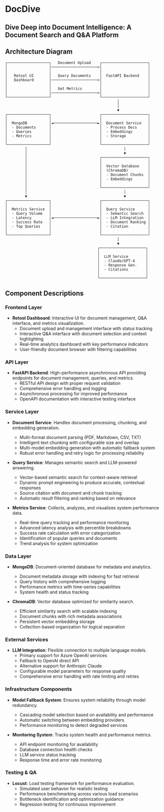 # DocDive
## Dive Deep into Document Intelligence: A Document Search and Q&A Platform

## Architecture Diagram

```
┌───────────────────┐   Document Upload    ┌─────────────────────┐
│                   │─────────────────────>│                     │
│                   │                      │                     │
│   Retool UI       │   Query Documents    │  FastAPI Backend    │
│   Dashboard       │─────────────────────>│                     │
│                   │                      │                     │
│                   │   Get Metrics        │                     │
│                   │─────────────────────>│                     │
└───────────────────┘                      └─────────────────────┘
                                                   │
                                                   │
                                                   ▼
┌───────────────────┐                      ┌─────────────────────┐
│                   │                      │                     │
│  MongoDB          │◄────────────────────►│  Document Service   │
│  - Documents      │                      │  - Process Docs     │
│  - Queries        │                      │  - Embeddings       │
│  - Metrics        │                      │  - Storage          │
│                   │                      │                     │
└───────────────────┘                      └─────────────────────┘
         │                                            │
         │                                            ▼
         │                                 ┌─────────────────────┐
         │                                 │                     │
         │                                 │  Vector Database    │
         │                                 │  (ChromaDB)         │
         │                                 │  - Document Chunks  │
         │                                 │  - Embeddings       │
         │                                 │                     │
         │                                 └─────────────────────┘
         │                                            │
         ▼                                            ▼
┌───────────────────┐                      ┌─────────────────────┐
│                   │                      │                     │
│  Metrics Service  │                      │  Query Service      │
│  - Query Volume   │                      │  - Semantic Search  │
│  - Latency        │◄────────────────────►│  - LLM Integration  │
│  - Success Rate   │                      │  - Document Ranking │
│  - Top Queries    │                      │  - Citation         │
│                   │                      │                     │
└───────────────────┘                      └─────────────────────┘
                                                   │
                                                   ▼
                                          ┌─────────────────────┐
                                          │                     │
                                          │  LLM Service        │
                                          │  - Claude/GPT-4     │
                                          │  - Response Gen.    │
                                          │  - Citations        │
                                          │                     │
                                          └─────────────────────┘
```

## Component Descriptions

### Frontend Layer
- **Retool Dashboard**: Interactive UI for document management, Q&A interface, and metrics visualization.
  - Document upload and management interface with status tracking
  - Interactive Q&A interface with document selection and context highlighting
  - Real-time analytics dashboard with key performance indicators
  - User-friendly document browser with filtering capabilities

### API Layer
- **FastAPI Backend**: High-performance asynchronous API providing endpoints for document management, queries, and metrics.
  - RESTful API design with proper request validation
  - Comprehensive error handling and logging
  - Asynchronous processing for improved performance
  - OpenAPI documentation with interactive testing interface

### Service Layer
- **Document Service**: Handles document processing, chunking, and embedding generation.
  - Multi-format document parsing (PDF, Markdown, CSV, TXT)
  - Intelligent text chunking with configurable size and overlap
  - Multi-model embedding generation with automatic fallback system
  - Robust error handling and retry logic for processing reliability

- **Query Service**: Manages semantic search and LLM-powered answering.
  - Vector-based semantic search for context-aware retrieval
  - Dynamic prompt engineering to produce accurate, contextual responses
  - Source citation with document and chunk tracking
  - Automatic result filtering and ranking based on relevance

- **Metrics Service**: Collects, analyzes, and visualizes system performance data.
  - Real-time query tracking and performance monitoring
  - Advanced latency analysis with percentile breakdowns
  - Success rate calculation with error categorization
  - Identification of popular queries and documents
  - Trend analysis for system optimization

### Data Layer
- **MongoDB**: Document-oriented database for metadata and analytics.
  - Document metadata storage with indexing for fast retrieval
  - Query history with comprehensive logging
  - Performance metrics with time-series capabilities
  - System health and status tracking

- **ChromaDB**: Vector database optimized for similarity search.
  - Efficient similarity search with scalable indexing
  - Document chunks with rich metadata associations
  - Persistent vector embedding storage
  - Collection-based organization for logical separation

### External Services
- **LLM Integration**: Flexible connection to multiple language models.
  - Primary support for Azure OpenAI services
  - Fallback to OpenAI direct API
  - Alternative support for Anthropic Claude
  - Configurable model parameters for response quality
  - Comprehensive error handling with rate limiting and retries

### Infrastructure Components
- **Model Fallback System**: Ensures system reliability through model redundancy.
  - Cascading model selection based on availability and performance
  - Automatic switching between embedding providers
  - Performance monitoring to detect degraded services

- **Monitoring System**: Tracks system health and performance metrics.
  - API endpoint monitoring for availability
  - Database connection health checks
  - LLM service status tracking
  - Response time and error rate monitoring

### Testing & QA
- **Locust**: Load testing framework for performance evaluation.
  - Simulated user behavior for realistic testing
  - Performance benchmarking across various load scenarios
  - Bottleneck identification and optimization guidance
  - Regression testing for continuous improvement 